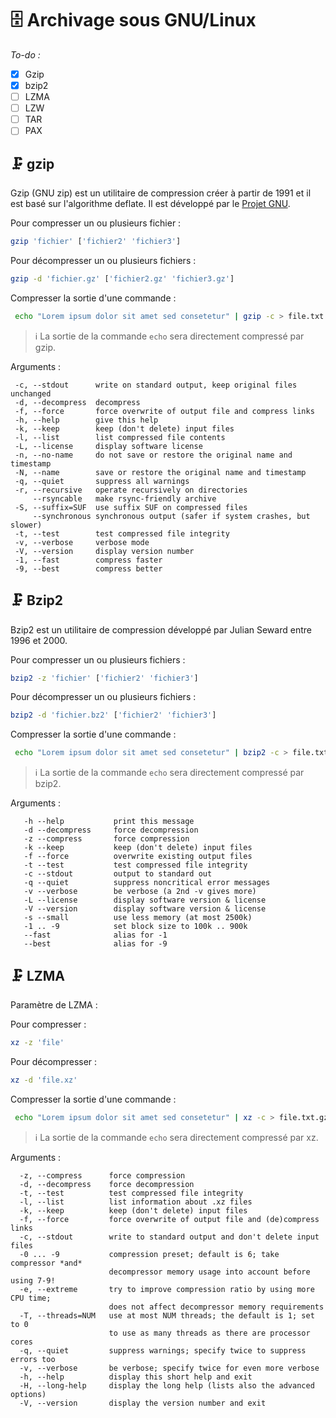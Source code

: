 # 🗄️ Archivage sous GNU/Linux

_To-do :_

- [x] Gzip
- [x] bzip2
- [ ] LZMA
- [ ] LZW
- [ ] TAR
- [ ] PAX

## 🗜️ gzip

Gzip (GNU zip) est un utilitaire de compression créer à partir de 1991 et il est basé sur l'algorithme deflate. Il est développé par le [Projet GNU](https://fr.wikipedia.org/wiki/Projet_GNU).

Pour compresser un ou plusieurs fichier :

```bash
gzip 'fichier' ['fichier2' 'fichier3']
```

Pour décompresser un ou plusieurs fichiers :

```bash
gzip -d 'fichier.gz' ['fichier2.gz' 'fichier3.gz']
```

Compresser la sortie d'une commande :

```bash
 echo "Lorem ipsum dolor sit amet sed consetetur" | gzip -c > file.txt.gz
 ```

 > ℹ️ La sortie de la commande `echo` sera directement compressé par gzip.

 Arguments :

 ```text
  -c, --stdout      write on standard output, keep original files unchanged
  -d, --decompress  decompress
  -f, --force       force overwrite of output file and compress links
  -h, --help        give this help
  -k, --keep        keep (don't delete) input files
  -l, --list        list compressed file contents
  -L, --license     display software license
  -n, --no-name     do not save or restore the original name and timestamp
  -N, --name        save or restore the original name and timestamp
  -q, --quiet       suppress all warnings
  -r, --recursive   operate recursively on directories
      --rsyncable   make rsync-friendly archive
  -S, --suffix=SUF  use suffix SUF on compressed files
      --synchronous synchronous output (safer if system crashes, but slower)
  -t, --test        test compressed file integrity
  -v, --verbose     verbose mode
  -V, --version     display version number
  -1, --fast        compress faster
  -9, --best        compress better
```

## 🗜️ Bzip2

Bzip2 est un utilitaire de compression développé par Julian Seward entre 1996 et 2000.

Pour compresser un ou plusieurs fichiers :

```bash
bzip2 -z 'fichier' ['fichier2' 'fichier3']
```

Pour décompresser un ou plusieurs fichiers :

```bash
bzip2 -d 'fichier.bz2' ['fichier2' 'fichier3']
```

Compresser la sortie d'une commande :

```bash
 echo "Lorem ipsum dolor sit amet sed consetetur" | bzip2 -c > file.txt.gz
 ```

 > ℹ️ La sortie de la commande `echo` sera directement compressé par bzip2.

Arguments :

```text
   -h --help           print this message
   -d --decompress     force decompression
   -z --compress       force compression
   -k --keep           keep (don't delete) input files
   -f --force          overwrite existing output files
   -t --test           test compressed file integrity
   -c --stdout         output to standard out
   -q --quiet          suppress noncritical error messages
   -v --verbose        be verbose (a 2nd -v gives more)
   -L --license        display software version & license
   -V --version        display software version & license
   -s --small          use less memory (at most 2500k)
   -1 .. -9            set block size to 100k .. 900k
   --fast              alias for -1
   --best              alias for -9
```

## 🗜️ LZMA

Paramètre de LZMA :

Pour compresser :

```bash
xz -z 'file'
```

Pour décompresser :

```bash
xz -d 'file.xz'
```

Compresser la sortie d'une commande :

```bash
 echo "Lorem ipsum dolor sit amet sed consetetur" | xz -c > file.txt.gz
 ```

 > ℹ️ La sortie de la commande `echo` sera directement compressé par xz.

Arguments :

```text
  -z, --compress      force compression
  -d, --decompress    force decompression
  -t, --test          test compressed file integrity
  -l, --list          list information about .xz files
  -k, --keep          keep (don't delete) input files
  -f, --force         force overwrite of output file and (de)compress links
  -c, --stdout        write to standard output and don't delete input files
  -0 ... -9           compression preset; default is 6; take compressor *and*
                      decompressor memory usage into account before using 7-9!
  -e, --extreme       try to improve compression ratio by using more CPU time;
                      does not affect decompressor memory requirements
  -T, --threads=NUM   use at most NUM threads; the default is 1; set to 0
                      to use as many threads as there are processor cores
  -q, --quiet         suppress warnings; specify twice to suppress errors too
  -v, --verbose       be verbose; specify twice for even more verbose
  -h, --help          display this short help and exit
  -H, --long-help     display the long help (lists also the advanced options)
  -V, --version       display the version number and exit
  ```
